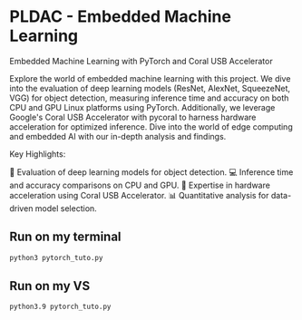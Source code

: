 # PLDAC - Embedded Machine Learning
Embedded Machine Learning with PyTorch and Coral USB Accelerator

Explore the world of embedded machine learning with this project. We dive into the evaluation of deep learning models (ResNet, AlexNet, SqueezeNet, VGG) for object detection, measuring inference time and accuracy on both CPU and GPU Linux platforms using PyTorch. Additionally, we leverage Google's Coral USB Accelerator with pycoral to harness hardware acceleration for optimized inference. Dive into the world of edge computing and embedded AI with our in-depth analysis and findings.

Key Highlights:

🚀 Evaluation of deep learning models for object detection.
💻 Inference time and accuracy comparisons on CPU and GPU.
📡 Expertise in hardware acceleration using Coral USB Accelerator.
📊 Quantitative analysis for data-driven model selection.

## Run on my terminal
```sh
python3 pytorch_tuto.py
```

## Run on my VS
```sh
python3.9 pytorch_tuto.py 
```

